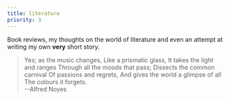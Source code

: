 ```yaml
---
title: literature
priority: 3
---
```


Book reviews, my thoughts on the world of literature and even an attempt at writing my own **very** short story.

> Yes; as the music changes,  Like a prismatic glass,  It takes the
light and ranges  Through all the moods that pass;  Dissects the common
carnival  Of passions and regrets,  And gives the world a glimpse of all
The colours it forgets.      
  --Alfred Noyes
